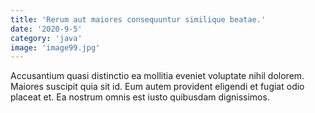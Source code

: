 ```yaml
---
title: 'Rerum aut maiores consequuntur similique beatae.'
date: '2020-9-5'
category: 'java'
image: 'image99.jpg'
---
```


Accusantium quasi distinctio ea mollitia eveniet voluptate nihil dolorem. Maiores suscipit quia sit id. Eum autem provident eligendi et fugiat odio placeat et. Ea nostrum omnis est iusto quibusdam dignissimos.
